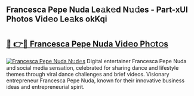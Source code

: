 ## Francesca Pepe Nuda Le𝚊k𝚎d N𝚞𝚍es - Part-xUI Photos Vid𝚎o Le𝚊ks okKqi

# <h2><a href="http://fbc0rva.evod.top/?m=Francesca+Pepe+Nuda">🔗 👉🔴 Francesca Pepe Nuda Vid𝚎o Ph𝚘t𝚘s</a></h2>

[![Francesca Pepe Nuda N𝚞d𝚎s](https://i.imgur.com/8V9OHl7.gif)](http://fbc0rva.evod.top/?m=Francesca+Pepe+Nuda)
Digital entertainer Francesca Pepe Nuda and social media sensation, celebrated for sharing dance and lifestyle themes through viral dance challenges and brief videos. Visionary entrepreneur Francesca Pepe Nuda, known for their innovative business ideas and entrepreneurial spirit. 
